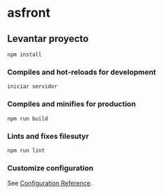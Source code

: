 # asfront

## Levantar proyecto

```
npm install
```

### Compiles and hot-reloads for development

```
iniciar servidor
```

### Compiles and minifies for production

```
npm run build
```

### Lints and fixes filesutyr

```
npm run lint
```

### Customize configuration

See [Configuration Reference](https://cli.vuejs.org/config/).
